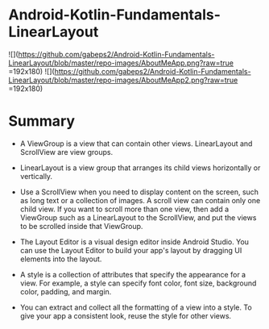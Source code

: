 # Android-Kotlin-Fundamentals-LinearLayout

![](https://github.com/gabeps2/Android-Kotlin-Fundamentals-LinearLayout/blob/master/repo-images/AboutMeApp.png?raw=true =192x180)
![](https://github.com/gabeps2/Android-Kotlin-Fundamentals-LinearLayout/blob/master/repo-images/AboutMeApp2.png?raw=true =192x180)

# Summary

* A ViewGroup is a view that can contain other views. LinearLayout and ScrollView are view groups.

* LinearLayout is a view group that arranges its child views horizontally or vertically.

* Use a ScrollView when you need to display content on the screen, such as long text or a collection of images. A scroll view can contain only one child view. If you want to scroll more than one view, then add a ViewGroup such as a LinearLayout to the ScrollView, and put the views to be scrolled inside that ViewGroup.

* The Layout Editor is a visual design editor inside Android Studio. You can use the Layout Editor to build your app's layout by dragging UI elements into the layout.

* A style is a collection of attributes that specify the appearance for a view. For example, a style can specify font color, font size, background color, padding, and margin.

* You can extract and collect all the formatting of a view into a style. To give your app a consistent look, reuse the style for other views.
